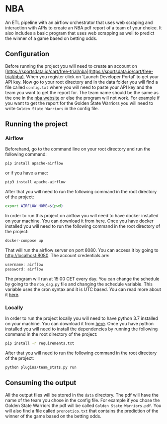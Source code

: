# NBA
An ETL pipeline with an airflow orchestrator that uses web scraping and interaction with APIs to create an NBA pdf report of a team of your choice.
It also includes a basic program that uses web scrapping as well to predict the winner of a game based on betting odds.

## Configuration
Before running the project you will need to create an account on [https://sportsdata.io/cart/free-trial/nba](https://sportsdata.io/cart/free-trial/nba). When you register click on 'Launch Developer Portal' to get your API key. 
Now go to your root directory and in the data folder you will find a file called `config.txt` where you will need to paste your API key and the team you want to get the report for. The team name should be the same as the one in the [nba website](https://www.nba.com/teams) or else the program will not work. For example if you want to get the report for the Golden State Warriors you will need to write `Golden State Warriors` in the config file.

## Running the project

### Airflow
Beforehand, go to the command line on your root directory and run the following command:
```bash
pip install apache-airflow
```
or if you have a mac:
```bash
pip3 install apache-airflow
```
After that you will need to run the following command in the root directory of the project:
```bash
export AIRFLOW_HOME=$(pwd)
```

In order to run this project on airflow you will need to have docker installed on your machine. You can download it from [here](https://docs.docker.com/get-docker/). Once you have docker installed you will need to run the following command in the root directory of the project:
```bash
docker-compose up
```
That will run the airflow server on port 8080. You can access it by going to [http://localhost:8080](http://localhost:8080). The account credentials are:
```bash
username: airflow
password: airflow
```
The program will run at 15:00 CET every day. You can change the schedule by going to the `nba_dag.py` file and changing the schedule variable. This variable uses the cron syntax and it is UTC based. You can read more about it [here](https://crontab.guru/).

### Locally
In order to run the project locally you will need to have python 3.7 installed on your machine. You can download it from [here](https://www.python.org/downloads/). Once you have python installed you will need to install the dependencies by running the following command in the root directory of the project:
```bash
pip install -r requirements.txt
```
After that you will need to run the following command in the root directory of the project:
```bash
python plugins/team_stats.py run
```

## Consuming the output
All the output files will be stored in the `data` directory. The pdf will have the name of the team you chose in the config file. For example if you chose the Golden State Warriors the pdf will be called `Golden State Warriors.pdf`. You will also find a file called `pronostico.txt` that contains the prediction of the winner of the game based on the betting odds.

